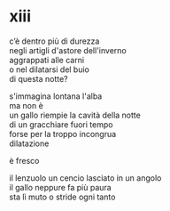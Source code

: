 # xiii

c’è dentro più di durezza  
negli artigli d'astore dell'inverno  
aggrappati alle carni  
o nel dilatarsi del buio  
di questa notte?

s'immagina lontana l'alba  
ma non è  
un gallo riempie la cavità della notte  
di un gracchiare fuori tempo  
forse per la troppo incongrua  
dilatazione

è fresco

il lenzuolo un cencio lasciato in un angolo  
il gallo neppure fa più paura  
sta lì muto o stride ogni tanto
